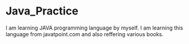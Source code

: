 # Java_Practice
I am learning JAVA programming language by myself.
I am learning this language from javatpoint.com and also reffering various books.
